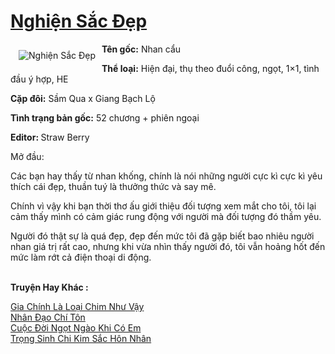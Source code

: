 <a href="https://utruyen.com/nghien-sac-dep/19420/" title="Nghiện Sắc Đẹp"><h1>Nghiện Sắc Đẹp</h1></a><div style="display:table"><img align="right" style="float: left; padding: 10px;" src="https://utruyen.com/images/story/200x260/nghien-sac-dep.jpg" alt="Nghiện Sắc Đẹp"><b>Tên gốc:</b> Nhan cẩu<p></p><b>Thể loại:</b> Hiện đại, thụ theo đuổi công, ngọt, 1×1, tình đầu ý hợp, HE<p></p><b>Cặp đôi:</b> Sầm Qua x Giang Bạch Lộ<p></p><b>Tình trạng bản gốc:</b> 52 chương + phiên ngoại<p></p><b>Editor: </b>Straw Berry<p></p>Mở đầu:<p></p>Các bạn hay thấy từ nhan khống, chính là nói những người cực kì cực kì yêu thích cái đẹp, thuần tuý là thưởng thức và say mê.<p></p>Chính vì vậy khi bạn thời thơ ấu giới thiệu đối tượng xem mắt cho tôi, tôi lại cảm thấy mình có cảm giác rung động với người mà đối tượng đó thầm yêu.<p></p>Người đó thật sự là quá đẹp, đẹp đến mức tôi đã gặp biết bao nhiêu người nhan giá trị rất cao, nhưng khi vừa nhìn thấy người đó, tôi vẫn hoảng hốt đến mức làm rớt cả điện thoại di động.</div><p><br><b>Truyện Hay Khác :</b></p><a href="https://utruyen.com/gia-chinh-la-loai-chim-nhu-vay/19406/" alt="Gia Chính Là Loại Chim Như Vậy">Gia Chính Là Loại Chim Như Vậy</a><br/><a href="https://github.com/quanluxury/truyenhot/tree/master/truyenhay/7973/" alt="Nhân Đạo Chí Tôn">Nhân Đạo Chí Tôn</a><br/><a href="https://github.com/quanluxury/ngontinhhot/tree/master/truyenhay/19199/" alt="Cuộc Đời Ngọt Ngào Khi Có Em">Cuộc Đời Ngọt Ngào Khi Có Em</a><br/><a href="https://github.com/quanluxury/ngontinhhot/tree/master/truyenhay/18905/" alt="Trọng Sinh Chi Kim Sắc Hôn Nhân">Trọng Sinh Chi Kim Sắc Hôn Nhân</a><br/>